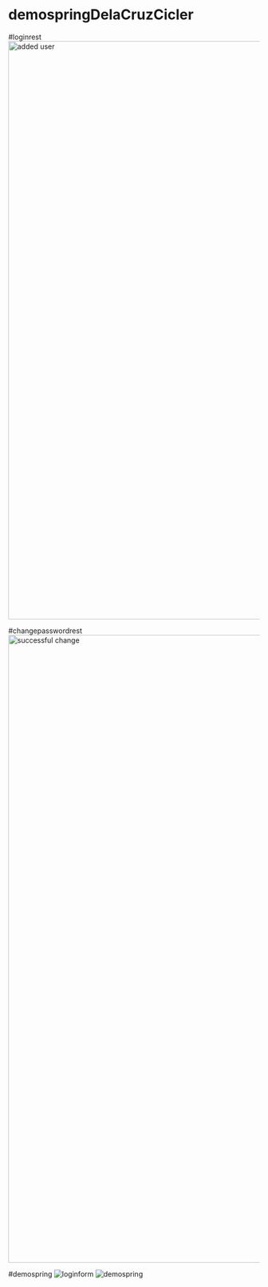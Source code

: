 # demospringDelaCruzCicler

#loginrest
<img width="1156" alt="added user" src="https://user-images.githubusercontent.com/122580911/235781580-2ecd4f89-f3ed-4111-88de-b5afa6ec9da0.png">

#changepasswordrest
<img width="1255" alt="successful change" src="https://user-images.githubusercontent.com/122580911/235782279-7c3ecb63-2702-41c7-a52e-5af4785130fa.png">

#demospring
![loginform](https://user-images.githubusercontent.com/122580911/235782678-2fa8dbc4-9b6c-4e61-b352-d8938bb7f95e.png)
![demospring](https://user-images.githubusercontent.com/122580911/235782690-bc2b4dcf-16c1-4969-8844-a15af44f7e1b.png)

